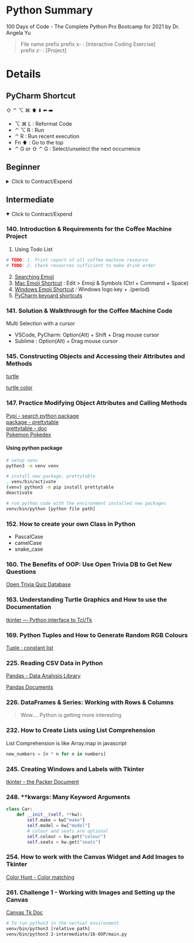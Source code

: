 # Python Summary

100 Days of Code - The Complete Python Pro Bootcamp for 2021 by Dr. Angela Yu

> File name prefix
> prefix x- : [Interactive Coding Exercise] \
> prefix z- : [Project]

# Details

## PyCharm Shortcut

⇧ ⌃ ⌥ ⌘ ⬆️ ⬇️ ⬅️ ➡️

- ⌥ ⌘ L : Reformat Code
- ⌃ ⌥ R : Run
- ⌃ R : Run recent execution
- Fn ⬆️ : Go to the top
- ⌃ G or ⇧ ⌃ G : Select/unselect the next occurrence

## Beginner

<details>
  <summary>Click to Contract/Expend</summary>

### 17. Python Primitive Data Types

Python ignores underscore in Integer

```py
print(123_456_789)
# 123456789
```

### 18. Type Error, Type Checking and Type Conversion

Python is stricly checking types

```py
print("Your age is " + 20)
# TypeError: can only concatenate str (not "int") to str
```

### 20. Mathematical Operations in Python

```py
print(2 ** 3)
# 8
# This built-in exponent oprator ** is one of the reasons
# python is loved by data scientist and mathematicians
```

### 22. Number Manipulation and F Strings in Python

f-string

```py
score = 0
height = 1.8
isWinning = True
# this is pain in the axx
print("your score is " + str(score) + ", your height is " + str(height) + "your are winning is " + str(isWinning))

# f-String : formatted string literals
print(f"your score is {score}, your height is {height}, your are winning is {isWinning}")
```

### 24. Day 2 Project: Tip Calculator

```py
# 4 different ways to format to two decimal points
pi = 3.14159
print("%.2f" % pi)
print("%.2f" % round(pi, 2))
print("{:.2f}".format(pi))
print("{:.2f}".format(round(pi, 2)))
```

### 28. [Interactive Coding Exercise] Odd or Even? Introducing the Modulo

% : Mmodulo Oprator (Rest)

### 31. [Interactive Coding Exercise] Leap Year

Try to write flow chart first before implements

### 32. Multiple If Statements in Succession

Indentation in python is very important

### 36. Day 3 Project: Treasure Island

[ASCII ART](https://ascii.co.uk/art)

```py
# 3 single quotes
print('''
            __  __
           / _|/ _|
  ___ ___ | |_| |_ ___  ___
 / __/ _ \|  _|  _/ _ \/ _ \\
| (_| (_) | | | ||  __/  __/
 \___\___/|_| |_| \___|\___|
''')
```

### 39. Random Module

[Mersenne Twister](https://en.wikipedia.org/wiki/Mersenne_Twister)

[Pseudorandom number generators](https://www.khanacademy.org/computing/computer-science/cryptography/crypt/v/random-vs-pseudorandom-number-generators)

[AskPython Random Module](https://www.askpython.com/python-modules/python-random-module-generate-random-numbers-sequences)

### 47. Day 5 Goals: what we will make by the end of the day

[Check if you account hacked](https://haveibeenpwned.com/)

### 59. Indentation in Python

[Python Style Guide](https://www.python.org/dev/peps/pep-0008/#indentation)

### 118. Introducing the Final Project: The Number Guessing Game

[My Own ASCII Text](http://patorjk.com/software/taag/#p=display&f=Graffiti&t=Type%20Something%20)

[Python Tutor : Online Python Debugging Tool](http://pythontutor.com/)

</details>

## Intermediate

<details open>
  <summary>Click to Contract/Expend</summary>

### 140. Introduction & Requirements for the Coffee Machine Project

1. Using Todo List

```py
# TODO: 1. Print report of all coffee machine resource
# TODO: 2. Check resources sufficient to make drink order
```

2. [Searching Emoji](https://emojipedia.org/)
3. [Mac Emoji Shortcut](https://support.apple.com/en-gb/guide/mac-help/mchlp1560/mac) : Edit > Emoji & Symbols (Ctrl + Command + Space)
4. [Windows Emoji Shortcut](https://support.microsoft.com/en-gb/windows/windows-10-keyboard-tips-and-tricks-588e0b72-0fff-6d3f-aeee-6e5116097942) : Windows logo key + .(period)
5. [PyCharm keyoard shortcuts](https://www.jetbrains.com/help/pycharm/mastering-keyboard-shortcuts.html)

### 141. Solution & Walkthrough for the Coffee Machine Code

Multi Selection with a cursor

- VSCode, PyCharm: Option(Alt) + Shift + Drag mouse cursor
- Sublime : Option(Alt) + Drag mouse cursor

### 145. Constructing Objects and Accessing their Attributes and Methods

[turtle](https://docs.python.org/3/library/turtle.html)

[turtle color](https://cs111.wellesley.edu/labs/lab01/colors)

### 147. Practice Modifying Object Attributes and Calling Methods

[Pypi - search python package](https://pypi.org/)\
[package - prettytable](https://pypi.org/project/prettytable/)\
[prettytable - doc](https://code.google.com/archive/p/prettytable/wikis/Tutorial.wiki)\
[Pokemon Pokedex](https://pokemondb.net/pokedex/game/x-y)

#### Using python package

```sh
# setup venv
python3 -m venv venv

# install new package, prettytable
. venv/bin/activate
(venv) python3 -m pip install prettytable
deactivate

# run python code with the environment installed new packages
venv/bin/python [python file path]
```

### 152. How to create your own Class in Python

- PascalCase
- camelCase
- snake_case

### 160. The Benefits of OOP: Use Open Trivia DB to Get New Questions

[Open Trivia Quiz Database](https://opentdb.com/)

### 163. Understanding Turtle Graphics and How to use the Documentation

[tkinter — Python interface to Tcl/Tk](https://docs.python.org/3/library/tkinter.html#module-tkinter)

### 169. Python Tuples and How to Generate Random RGB Colours

[Tuple : constant list](https://docs.python.org/3/tutorial/datastructures.html#tuples-and-sequences)

### 225. Reading CSV Data in Python

[Pandas - Data Analysis Library](https://pandas.pydata.org/)

[Pandas Documents](https://pandas.pydata.org/docs/index.html)

### 226. DataFrames & Series: Working with Rows & Columns

> Wow.... Python is getting more interesting

### 232. How to Create Lists using List Comprehension

List Comprehension is like Array.map in javascript

```py
new_numbers = [n * n for n in numbers]
```

### 245. Creating Windows and Labels with Tkinter

[tkinter - the Packer Document](https://docs.python.org/3/library/tkinter.html#the-packer)

### 248. \*\*kwargs: Many Keyword Arguments

```py
class Car:
    def __init__(self, **kw):
        self.make = kw["make"]
        self.model = kw["model"]
        # colour and seats are optional
        self.colour = kw.get("colour")
        self.seats = kw.get("seats")
```

### 254. How to work with the Canvas Widget and Add Images to Tkinter

[Color Hunt - Color matching](https://colorhunt.co/)

### 261. Challenge 1 - Working with Images and Setting up the Canvas

[Canvas Tk Doc](https://tkdocs.com/tutorial/canvas.html)

</details>

```sh
# To run python3 in the vertual environment
venv/bin/python3 [relative path]
venv/bin/python3 2-intermediate/16-OOP/main.py
```
